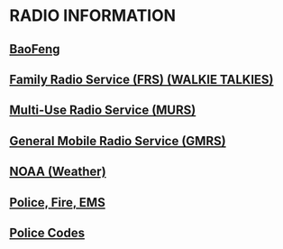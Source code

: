 # RADIO INFORMATION

## [BaoFeng](/BaoFeng)
## [Family Radio Service (FRS) (WALKIE TALKIES)](/FRS)
## [Multi-Use Radio Service (MURS)](/MURS)
## [General Mobile Radio Service (GMRS)](/GMRS)
## [NOAA (Weather)](/NOAA)
## [Police, Fire, EMS](/PS)
## [Police Codes](/Police_Codes)
